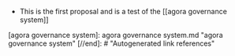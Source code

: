 - This is the first proposal and is a test of the [[agora governance system]]

[//begin]: # "Autogenerated link references for markdown compatibility"
[agora governance system]: agora governance system.md "agora governance system"
[//end]: # "Autogenerated link references"

